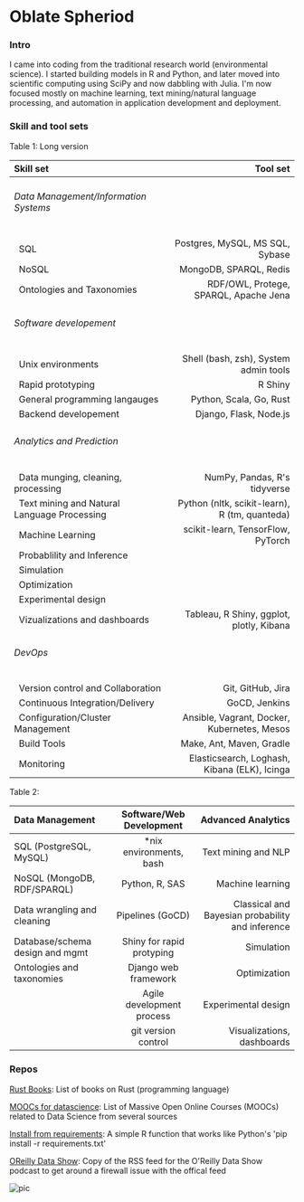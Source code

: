 # Oblate Spheriod

### Intro

I came into coding from the traditional research world (environmental science). I started building models in R and Python, and later moved into scientific computing using SciPy and now dabbling with Julia. I'm now focused mostly on machine learning, text mining/natural language processing, and automation in application development and deployment.

### Skill and tool sets
Table 1: Long version

<table>
<thead>
<tr>
<th align="left">Skill set</th>
<th align="right">Tool set</th>
</tr>
</thead>
<tbody>
<tr>
<td align="left"><h6>Data Management/Information Systems</h6></td>
<td align="right"></td>
</tr>
<tr>
<td align="left">&nbsp;&nbsp;SQL</td>
<td align="right">Postgres, MySQL, MS SQL, Sybase</td>
</tr>
<tr>
<td align="left">&nbsp;&nbsp;NoSQL</td>
<td align="right">MongoDB, SPARQL, Redis</td>
</tr>
<tr>
<td align="left">&nbsp;&nbsp;Ontologies and Taxonomies</td>
<td align="right">RDF/OWL, Protege, SPARQL, Apache Jena</td>
</tr>
<tr>
<td align="left"><h6>Software developement</h6></td>
<td align="right"></td>
</tr>
<tr>
<td align="left">&nbsp;&nbsp;Unix environments</td>
<td align="right">Shell (bash, zsh), System admin tools</td>
</tr>
<tr>
<td align="left">&nbsp;&nbsp;Rapid prototyping</td>
<td align="right">R Shiny</td>
</tr>
<tr>
<td align="left">&nbsp;&nbsp;General programming langauges</td>
<td align="right">Python, Scala, Go, Rust</td>
</tr>
<tr>
<td align="left">&nbsp;&nbsp;Backend developement</td>
<td align="right">Django, Flask, Node.js</td>
</tr>
<tr>
<td align="left"><h6>Analytics and Prediction</h6></td>
<td align="right"></td>
</tr>
<tr>
<td align="left">&nbsp;&nbsp;Data munging, cleaning, processing</td>
<td align="right">NumPy, Pandas, R's tidyverse</td>
</tr>
<tr>
<td align="left">&nbsp;&nbsp;Text mining and Natural Language Processing</td>
<td align="right">Python (nltk, scikit-learn), R (tm, quanteda)</td>
</tr>
<tr>
<td align="left">&nbsp;&nbsp;Machine Learning</td>
<td align="right">scikit-learn, TensorFlow, PyTorch</td>
</tr>
<tr>
<td align="left">&nbsp;&nbsp;Probablility and Inference</td>
<td align="right"></td>
</tr>
<tr>
<td align="left">&nbsp;&nbsp;Simulation</td>
<td align="right"></td>
</tr>
<tr>
<td align="left">&nbsp;&nbsp;Optimization</td>
<td align="right"></td>
</tr>
<tr>
<td align="left">&nbsp;&nbsp;Experimental design</td>
<td align="right"></td>
</tr>
<tr>
<td align="left">&nbsp;&nbsp;Vizualizations and dashboards</td>
<td align="right">Tableau, R Shiny, ggplot, plotly, Kibana</td>
</tr>
<tr>
<td align="left"><h6>DevOps</h6></td>
<td align="right"></td>
</tr>
<tr>
<td align="left">&nbsp;&nbsp;Version control and Collaboration</td>
<td align="right">Git, GitHub, Jira</td>
</tr>
<tr>
<td align="left">&nbsp;&nbsp;Continuous Integration/Delivery</td>
<td align="right">GoCD, Jenkins</td>
</tr>
<tr>
<td align="left">&nbsp;&nbsp;Configuration/Cluster Management</td>
<td align="right">Ansible, Vagrant, Docker, Kubernetes, Mesos</td>
</tr>
<tr>
<td align="left">&nbsp;&nbsp;Build Tools</td>
<td align="right">Make, Ant, Maven, Gradle</td>
</tr>
<tr>
<td align="left">&nbsp;&nbsp;Monitoring</td>
<td align="right">Elasticsearch, Loghash, Kibana (ELK), Icinga</td>
</tr></tbody></table>

Table 2:

| Data Management | Software/Web Development | Advanced Analytics |
|:--------- |:----------------:| -------------:|
| SQL (PostgreSQL, MySQL) | *nix environments, bash | Text mining and NLP |
| NoSQL (MongoDB, RDF/SPARQL) | Python, R, SAS | Machine learning |
| Data wrangling and cleaning | Pipelines (GoCD) | Classical and Bayesian probability and inference |
| Database/schema design and mgmt | Shiny for rapid protyping | Simulation |
|	Ontologies and taxonomies | Django web framework | Optimization |
|	| Agile development process | Experimental design |
|	| git version control | Visualizations, dashboards |

### Repos

[Rust Books](https://github.com/OblateSpheroid/RustBooks): List of books on Rust (programming language)

[MOOCs for datascience](https://github.com/OblateSpheroid/MOOCs_for_datascience): List of Massive Open Online Courses (MOOCs) related to Data Science from several sources 

[Install from requirements](https://github.com/OblateSpheroid/Install_from_requirements): A simple R function that works like Python's 'pip install -r requirements.txt'

[OReilly Data Show](https://github.com/OblateSpheroid/OReilly-Data-Show): Copy of the RSS feed for the O'Reilly Data Show podcast to get around a firewall issue with the offical feed 

![pic](https://upload.wikimedia.org/wikipedia/commons/thumb/b/b5/OblateSpheroid.PNG/220px-OblateSpheroid.PNG)
